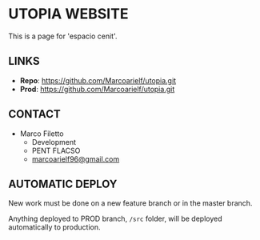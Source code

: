 # UTOPIA WEBSITE

This is a page for 'espacio cenit'.


## LINKS
- **Repo**: https://github.com/Marcoarielf/utopia.git
- **Prod**: https://github.com/Marcoarielf/utopia.git

## CONTACT
- Marco Filetto
    - Development
    - PENT FLACSO
    - marcoarielf96@gmail.com

## AUTOMATIC DEPLOY
New work must be done on a new feature branch or in the master branch.

Anything deployed to PROD branch, `/src` folder, will be deployed automatically to production.